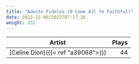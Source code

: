 ```yaml
---
title: "Adeste Fideles (O Come All Ye Faithful)"
date: 2022-12-08/2022T07:17:26
weight: 332
---
```




 Artist | Plays 
----- | -----:
[Celine Dion]({{< ref "a39068">}}) | 44
